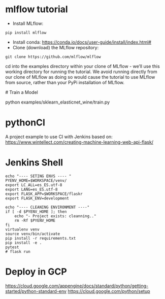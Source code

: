 # mlflow tutorial

- Install MLflow:
```
pip install mlflow
```

- Install conda: https://conda.io/docs/user-guide/install/index.html#
- Clone (download) the MLflow repository:
``` 
git clone https://github.com/mlflow/mlflow
```
cd into the examples directory within your clone of MLflow - we’ll use this working directory for running the tutorial. We avoid running directly from our clone of MLflow as doing so would cause the tutorial to use MLflow from source, rather than your PyPi installation of MLflow.

# Train a Model

python examples/sklearn_elasticnet_wine/train.py


# pythonCI

A project example to use CI with Jenkins based on:
https://www.wintellect.com/creating-machine-learning-web-api-flask/


# Jenkins Shell

```
echo "---- SETING ENVS ---- "
PYENV_HOME=$WORKSPACE/venv/
export LC_ALL=es_ES.utf-8
export LANG=es_ES.utf-8
export FLASK_APP=$WORKSPACE/flaskr
export FLASK_ENV=development

echo "---- CLEANING ENVIRONMENT ----"
if [ -d $PYENV_HOME ]; then
	echo "- Project exists: cleanning.."
    rm -Rf $PYENV_HOME 
fi
virtualenv venv
source venv/bin/activate
pip install -r requirements.txt
pip install -e .
pytest
# flask run

```

# Deploy in GCP
https://cloud.google.com/appengine/docs/standard/python/getting-started/python-standard-env
https://cloud.google.com/python/setup